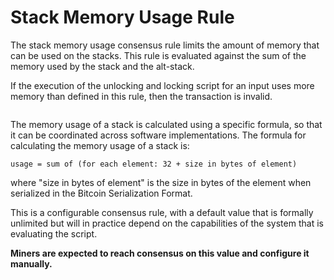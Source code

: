 # Stack Memory Usage Rule

The stack memory usage consensus rule limits the amount of memory that can be used on the stacks. This rule is evaluated against the sum of the memory used by the stack and the alt-stack.

If the execution of the unlocking and locking script for an input uses more memory than defined in this rule, then the transaction is invalid.

<figure><img src="../../.gitbook/assets/CHAPTER 2 GIF 17.gif" alt=""><figcaption></figcaption></figure>

The memory usage of a stack is calculated using a specific formula, so that it can be coordinated across software implementations. The formula for calculating the memory usage of a stack is:

```
usage = sum of (for each element: 32 + size in bytes of element)
```

where "size in bytes of element" is the size in bytes of the element when serialized in the Bitcoin Serialization Format.

This is a configurable consensus rule, with a default value that is formally unlimited but will in practice depend on the capabilities of the system that is evaluating the script.

**Miners are expected to reach consensus on this value and configure it manually.**
